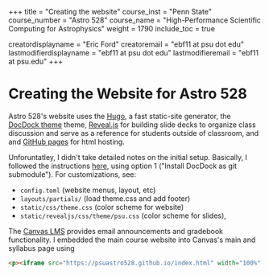 +++
title = "Creating the website"
course_inst = "Penn State"
course_number = "Astro 528"
course_name = "High-Performance Scientific Computing for Astrophysics"
weight = 1790
include_toc = true

creatordisplayname = "Eric Ford"
creatoremail = "ebf11 at psu dot edu"
lastmodifierdisplayname = "ebf11 at psu dot edu"
lastmodifieremail = "ebf11 at psu.edu"
+++

# Creating the Website for Astro 528

Astro 528's website uses
the [Hugo](https://gohugo.io/), a fast static-site generator,
the [DocDock theme](https://github.com/vjeantet/hugo-theme-docdock) theme,
[Reveal.js](https://github.com/hakimel/reveal.js/) for building slide decks to organize class discussion and serve as a reference for students outside of classroom, and
and [GitHub pages](https://pages.github.com/) for html hosting.

Unforuntatley, I didn't take detailed notes on the initial setup.  Basically, I followed the instructions [here](https://themes.gohugo.io/docdock/), using option 1 ("Install DocDock as git submodule").
For customizations, see:

- `config.toml` (website menus, layout, etc)
- `layouts/partials/` (load theme.css and add footer)
- `static/css/theme.css` (color scheme for website)
- `static/revealjs/css/theme/psu.css` (color scheme for slides),

The [Canvas LMS](http://canvas.psu.edu/) provides email announcements and gradebook functionality.  I embedded the main course website into Canvas's main and syllabus page using
```html
<p><iframe src="https://psuastro528.github.io/index.html" width="100%" height="640"></iframe></p>
```

